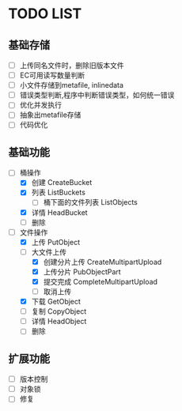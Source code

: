 # TODO LIST

## 基础存储

 - [ ] 上传同名文件时，删除旧版本文件
 - [ ] EC可用读写数量判断
 - [ ] 小文件存储到metafile, inlinedata
 - [ ] 错误类型判断,程序中判断错误类型，如何统一错误
 - [ ] 优化并发执行
 - [ ] 抽象出metafile存储
 - [ ] 代码优化

## 基础功能

 - [ ] 桶操作
   - [x] 创建 CreateBucket
   - [x] 列表 ListBuckets
     - [ ] 桶下面的文件列表 ListObjects
   - [x] 详情 HeadBucket
   - [ ] 删除
- [ ] 文件操作
  - [x] 上传 PutObject
  - [ ] 大文件上传
    - [x] 创建分片上传 CreateMultipartUpload
    - [x] 上传分片 PubObjectPart
    - [x] 提交完成 CompleteMultipartUpload
    - [ ] 取消上传
  - [x] 下载 GetObject
  - [ ] 复制 CopyObject
  - [ ] 详情 HeadObject
  - [ ] 删除 

## 扩展功能

- [ ] 版本控制
- [ ] 对象锁
- [ ] 修复